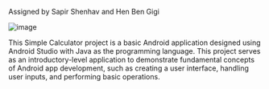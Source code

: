 Assigned by Sapir Shenhav and Hen Ben Gigi

![image](https://github.com/user-attachments/assets/a8b9523f-ac6a-4977-9732-50e323e27502)


This Simple Calculator project is a basic Android application designed using Android Studio with Java as the programming language. 
This project serves as an introductory-level application to demonstrate fundamental concepts of Android app development, such as creating a user interface, handling user inputs, and performing basic operations.
